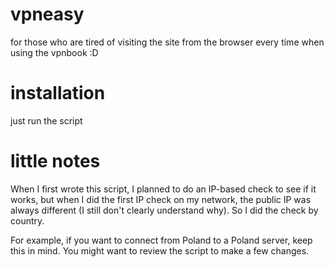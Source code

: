 # vpneasy
for those who are tired of visiting the site from the browser every time when using the vpnbook :D

# installation
just run the script

# little notes
When I first wrote this script, I planned to do an IP-based check to see if it works, but when I did the first IP check on my network, the public IP was always different (I still don't clearly understand why). So I did the check by country. 

For example, if you want to connect from Poland to a Poland server, keep this in mind. You might want to review the script to make a few changes.
